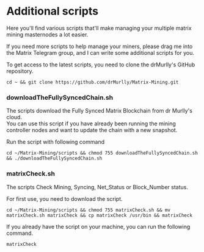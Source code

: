 # Additional scripts
   
Here you'll find various scripts that'll make managing your multiple matrix mining masternodes a lot easier.
   
If you need more scripts to help manage your miners, please drag me into the Matrix Telegram group, and I can write some additional scripts for you.    
   
   
To get access to the latest scripts, you need to clone the drMurlly's GitHub repository.
```    
cd ~ && git clone https://github.com/drMurlly/Matrix-Mining.git
```    
   
      
### downloadTheFullySyncedChain.sh
The scripts download the Fully Synced Matrix Blockchain from dr Murlly's cloud.    
You can use this script if you have already been running the mining controller nodes and want to update the chain with a new snapshot.    
   
Run the script with following command   
```    
cd ~/Matrix-Mining/scripts && chmod 755 downloadTheFullySyncedChain.sh && ./downloadTheFullySyncedChain.sh
```    
   

### matrixCheck.sh
The scripts Check Mining, Syncing, Net_Status or Block_Number status.

For first use, you need to download the script.   
```    
cd ~/Matrix-Mining/scripts && chmod 755 matrixCheck.sh && mv matrixCheck.sh matrixCheck && cp matrixCheck /usr/bin && matrixCheck
 ```     
      
If you already have the script on your machine, you can run the following command.   
```    
matrixCheck
 ```  



      